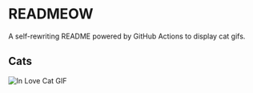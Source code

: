 # READMEOW

A self-rewriting README powered by GitHub Actions to display cat gifs.

## Cats

![In Love Cat GIF](https://media4.giphy.com/media/v1.Y2lkPTlhY2QwMmRhcXJhMmprczVxbDFhMzNmdWV3ZDRreDRkdmpuamdzZTkybWc0aDkyeCZlcD12MV9naWZzX3NlYXJjaCZjdD1n/MDJ9IbxxvDUQM/200.gif)
